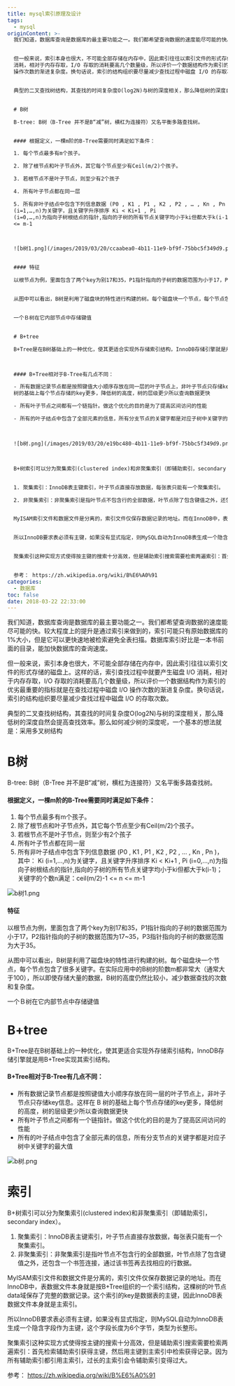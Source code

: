 ```yaml
---
title: mysql索引原理及设计
tags:
  - mysql
originContent: >-
  我们知道，数据库查询是数据库的最主要功能之一。我们都希望查询数据的速度能尽可能的快。较大程度上的提升是通过索引来做到的，索引可能只有原始数据库的1%大小，但是它可以更快速地被检索避免全表扫描。数据库索引好比是一本书前面的目录，能加快数据库的查询速度。


  但一般来说，索引本身也很大，不可能全部存储在内存中，因此索引往往以索引文件的形式存储的磁盘上。这样的话，索引查找过程中就要产生磁盘 I/O
  消耗，相对于内存存取，I/O 存取的消耗要高几个数量级，所以评价一个数据结构作为索引的优劣最重要的指标就是在查找过程中磁盘 I/O
  操作次数的渐进复杂度。换句话说，索引的结构组织要尽量减少查找过程中磁盘 I/O 的存取次数。


  典型的二叉查找树结构，其查找的时间复杂度O(log2N)与树的深度相关，那么降低树的深度自然会提高查找效率。那么如何减少树的深度呢，一个基本的想法就是：采用多叉树结构


  # B树

  B-tree: B树（B-Tree 并不是B“减”树，横杠为连接符）又名平衡多路查找树。


  #### 根据定义，一棵m阶的B-Tree需要同时满足如下条件：

  1. 每个节点最多有m个孩子。

  2. 除了根节点和叶子节点外，其它每个节点至少有Ceil(m/2)个孩子。

  3. 若根节点不是叶子节点，则至少有2个孩子

  4. 所有叶子节点都在同一层

  5. 所有非叶子结点中包含下列信息数据 (P0 , K1 , P1 , K2 , P2 , … , Kn , Pn )，其中： Ki
  (i=1,…,n)为关键字，且关键字升序排序 Ki < Ki+1 , Pi
  (i=0,…,n)为指向子树根结点的指针,指向的子树的所有节点关键字均小于ki但都大于k(i-1)；关键字的个数n满足：ceil(m/2)-1 <= n
  <= m-1



  ![b树1.png](/images/2019/03/20/ccaabea0-4b11-11e9-bf9f-75bbc5f349d9.png)


  #### 特征

  以根节点为例，里面包含了两个key为别17和35，P1指针指向的子树的数据范围为小于17，P2指针指向的子树的数据范围为17~35，P3指针指向的子树的数据范围为大于35。


  从图中可以看出，B树是利用了磁盘块的特性进行构建的树。每个磁盘块一个节点，每个节点包含了很多关键字。在实际应用中的B树的阶数m都非常大（通常大于100），所以即使存储大量的数据，B树的高度仍然比较小，减少数据查找的次数和复杂度。


  一个Ｂ树在它内部节点中存储键值


  # B+tree

  B+Tree是在B树基础上的一种优化，使其更适合实现外存储索引结构，InnoDB存储引擎就是用B+Tree实现其索引结构。



  #### B+Tree相对于B-Tree有几点不同：

  - 所有数据记录节点都是按照键值大小顺序存放在同一层的叶子节点上，非叶子节点只存储key信息。这样在 B
  树的基础上每个节点存储的key更多，降低树的高度，树的层级更少所以查询数据更快

  - 所有叶子节点之间都有一个链指针。做这个优化的目的是为了提高区间访问的性能

  - 所有的叶子结点中包含了全部元素的信息，所有分支节点的关键字都是对应子树中关键字的最大值



  ![b树.png](/images/2019/03/20/e19bc480-4b11-11e9-bf9f-75bbc5f349d9.png)



  B+树索引可以分为聚集索引(clustered index)和非聚集索引（即辅助索引，secondary index）。


  1. 聚集索引：InnoDB表主键索引，叶子节点直接存放数据，每张表只能有一个聚集索引。

  2. 非聚集索引：非聚集索引是指叶节点不包含行的全部数据，叶节点除了包含键值之外，还包含一个书签连接，通过该书签再去找相应的行数据。


  MyISAM索引文件和数据文件是分离的，索引文件仅保存数据记录的地址。而在InnoDB中，表数据文件本身就是按B+Tree组织的一个索引结构，这棵树的叶节点data域保存了完整的数据记录。这个索引的key是数据表的主键，因此InnoDB表数据文件本身就是主索引。


  所以InnoDB要求表必须有主键，如果没有显式指定，则MySQL自动为InnoDB表生成一个隐含字段作为主键，这个字段长度为6个字节，类型为长整形。


  聚集索引这种实现方式使得按主键的搜索十分高效，但是辅助索引搜索需要检索两遍索引：首先检索辅助索引获得主键，然后用主键到主索引中检索获得记录。因为所有辅助索引都引用主索引，过长的主索引会令辅助索引变得过大。再例如，用非单调的字段作为主键在InnoDB中不是个好主意，因为InnoDB数据文件本身是一颗B+Tree，非单调的主键会造成在插入新记录时数据文件为了维持B+Tree的特性而频繁的分裂调整，十分低效，而使用自增字段作为主键则是一个很好的选择。


  参考： https://zh.wikipedia.org/wiki/B%E6%A0%91
categories:
  - 数据库
toc: false
date: 2018-03-22 22:33:00
---
```


我们知道，数据库查询是数据库的最主要功能之一。我们都希望查询数据的速度能尽可能的快。较大程度上的提升是通过索引来做到的，索引可能只有原始数据库的1%大小，但是它可以更快速地被检索避免全表扫描。数据库索引好比是一本书前面的目录，能加快数据库的查询速度。

但一般来说，索引本身也很大，不可能全部存储在内存中，因此索引往往以索引文件的形式存储的磁盘上。这样的话，索引查找过程中就要产生磁盘 I/O 消耗，相对于内存存取，I/O 存取的消耗要高几个数量级，所以评价一个数据结构作为索引的优劣最重要的指标就是在查找过程中磁盘 I/O 操作次数的渐进复杂度。换句话说，索引的结构组织要尽量减少查找过程中磁盘 I/O 的存取次数。

典型的二叉查找树结构，其查找的时间复杂度O(log2N)与树的深度相关，那么降低树的深度自然会提高查找效率。那么如何减少树的深度呢，一个基本的想法就是：采用多叉树结构

# B树
B-tree: B树（B-Tree 并不是B“减”树，横杠为连接符）又名平衡多路查找树。

#### 根据定义，一棵m阶的B-Tree需要同时满足如下条件：
1. 每个节点最多有m个孩子。
2. 除了根节点和叶子节点外，其它每个节点至少有Ceil(m/2)个孩子。
3. 若根节点不是叶子节点，则至少有2个孩子
4. 所有叶子节点都在同一层
5. 所有非叶子结点中包含下列信息数据 (P0 , K1 , P1 , K2 , P2 , … , Kn , Pn )，其中： Ki (i=1,…,n)为关键字，且关键字升序排序 Ki < Ki+1 , Pi (i=0,…,n)为指向子树根结点的指针,指向的子树的所有节点关键字均小于ki但都大于k(i-1)；关键字的个数n满足：ceil(m/2)-1 <= n <= m-1


![b树1.png](/images/2019/03/20/ccaabea0-4b11-11e9-bf9f-75bbc5f349d9.png)

#### 特征
以根节点为例，里面包含了两个key为别17和35，P1指针指向的子树的数据范围为小于17，P2指针指向的子树的数据范围为17~35，P3指针指向的子树的数据范围为大于35。

从图中可以看出，B树是利用了磁盘块的特性进行构建的树。每个磁盘块一个节点，每个节点包含了很多关键字。在实际应用中的B树的阶数m都非常大（通常大于100），所以即使存储大量的数据，B树的高度仍然比较小，减少数据查找的次数和复杂度。

一个Ｂ树在它内部节点中存储键值

# B+tree
B+Tree是在B树基础上的一种优化，使其更适合实现外存储索引结构，InnoDB存储引擎就是用B+Tree实现其索引结构。


#### B+Tree相对于B-Tree有几点不同：
- 所有数据记录节点都是按照键值大小顺序存放在同一层的叶子节点上，非叶子节点只存储key信息。这样在 B 树的基础上每个节点存储的key更多，降低树的高度，树的层级更少所以查询数据更快
- 所有叶子节点之间都有一个链指针。做这个优化的目的是为了提高区间访问的性能
- 所有的叶子结点中包含了全部元素的信息，所有分支节点的关键字都是对应子树中关键字的最大值


![b树.png](/images/2019/03/20/e19bc480-4b11-11e9-bf9f-75bbc5f349d9.png)


# 索引
B+树索引可以分为聚集索引(clustered index)和非聚集索引（即辅助索引，secondary index）。

1. 聚集索引：InnoDB表主键索引，叶子节点直接存放数据，每张表只能有一个聚集索引。
2. 非聚集索引：非聚集索引是指叶节点不包含行的全部数据，叶节点除了包含键值之外，还包含一个书签连接，通过该书签再去找相应的行数据。

MyISAM索引文件和数据文件是分离的，索引文件仅保存数据记录的地址。而在InnoDB中，表数据文件本身就是按B+Tree组织的一个索引结构，这棵树的叶节点data域保存了完整的数据记录。这个索引的key是数据表的主键，因此InnoDB表数据文件本身就是主索引。

所以InnoDB要求表必须有主键，如果没有显式指定，则MySQL自动为InnoDB表生成一个隐含字段作为主键，这个字段长度为6个字节，类型为长整形。

聚集索引这种实现方式使得按主键的搜索十分高效，但是辅助索引搜索需要检索两遍索引：首先检索辅助索引获得主键，然后用主键到主索引中检索获得记录。因为所有辅助索引都引用主索引，过长的主索引会令辅助索引变得过大。


参考： https://zh.wikipedia.org/wiki/B%E6%A0%91